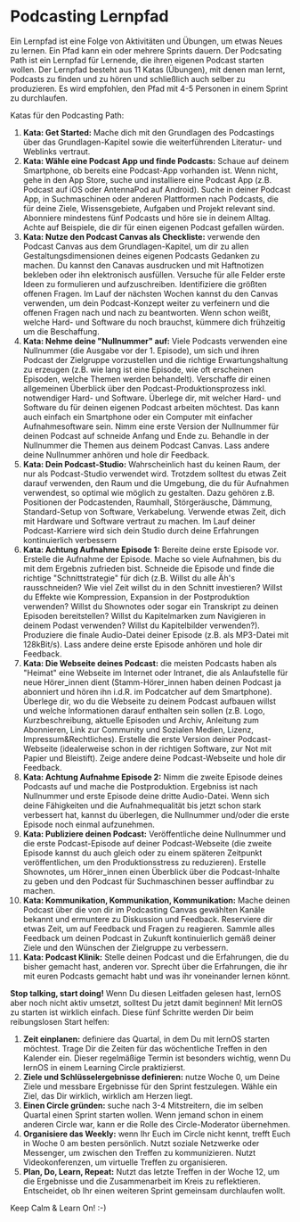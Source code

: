 # Podcasting Lernpfad

Ein Lernpfad ist eine Folge von Aktivitäten und Übungen, um etwas Neues zu lernen. Ein Pfad kann ein oder mehrere Sprints dauern. Der Podcsating Path ist ein Lernpfad für Lernende, die ihren eigenen Podcast starten wollen. Der Lernpfad besteht aus 11 Katas (Übungen), mit denen man lernt, Podcasts zu finden und zu hören und schließlich auch selber zu produzieren. Es wird empfohlen, den Pfad mit 4-5 Personen in einem Sprint zu durchlaufen.

Katas für den Podcasting Path:

1. **Kata: Get Started:** Mache dich mit den Grundlagen des Podcastings über das Grundlagen-Kapitel sowie die weiterführenden Literatur- und Weblinks vertraut.
2. **Kata: Wähle eine Podcast App und finde Podcasts:** Schaue auf deinem Smartphone, ob bereits eine Podcast-App vorhanden ist. Wenn nicht, gehe in den App Store, suche und installiere eine Podcast App (z.B. Podcast auf iOS oder AntennaPod auf Android). Suche in deiner Podcast App, in Suchmaschinen oder anderen Plattformen nach Podcasts, die für deine Ziele, Wissensgebiete, Aufgaben und Projekt relevant sind. Abonniere mindestens fünf Podcasts und höre sie in deinem Alltag. Achte auf Beispiele, die dir für einen eigenen Podcast gefallen würden.
3. **Kata: Nutze den Podcast Canvas als Checkliste:** verwende den Podcast Canvas aus dem Grundlagen-Kapitel, um dir zu allen Gestaltungsdimensionen deines eigenen Podcasts Gedanken zu machen. Du kannst den Canavas ausdrucken und mit Haftnotizen bekleben oder ihn elektronisch ausfüllen. Versuche für alle Felder erste Ideen zu formulieren und aufzuschreiben. Identifiziere die größten offenen Fragen. Im Lauf der nächsten Wochen kannst du den Canvas verwenden, um dein Podcast-Konzept weiter zu verfeinern und die offenen Fragen nach und nach zu beantworten. Wenn schon weißt, welche Hard- und Software du noch brauchst, kümmere dich frühzeitig um die Beschaffung.
4. **Kata: Nehme deine "Nullnummer" auf:** Viele Podcasts verwenden eine Nullnummer (die Ausgabe vor der 1. Episode), um sich und ihren Podcast der Zielgruppe vorzustellen und die richtige Erwartungshaltung zu erzeugen (z.B. wie lang ist eine Episode, wie oft erscheinen Episoden, welche Themen werden behandelt). Verschaffe dir einen allgemeinen Überblick über den Podcast-Produktionsprozess inkl. notwendiger Hard- und Software. Überlege dir, mit welcher Hard- und Software du für deinen eigenen Podcast arbeiten möchtest. Das kann auch einfach ein Smartphone oder ein Computer mit einfacher Aufnahmesoftware sein. Nimm eine erste Version der Nullnummer für deinen Podcast auf schneide Anfang und Ende zu. Behandle in der Nullnummer die Themen aus deinem Podcast Canvas. Lass andere deine Nullnummer anhören und hole dir Feedback.
5. **Kata: Dein Podcast-Studio:** Wahrscheinlich hast du keinen Raum, der nur als Podcast-Studio verwendet wird. Trotzdem solltest du etwas Zeit darauf verwenden, den Raum und die Umgebung, die du für Aufnahmen verwendest, so optimal wie möglich zu gestalten. Dazu gehören z.B. Positionen der Podcastenden, Raumhall, Störgeräusche, Dämmung, Standard-Setup von Software, Verkabelung. Verwende etwas Zeit, dich mit Hardware und Software vertraut zu machen. Im Lauf deiner Podcast-Karriere wird sich dein Studio durch deine Erfahrungen kontinuierlich verbessern
6. **Kata: Achtung Aufnahme Episode 1:** Bereite deine erste Episode vor. Erstelle die Aufnahme der Episode. Mache so viele Aufnahmen, bis du mit dem Ergebnis zufrieden bist. Schneide die Episode und finde die richtige "Schnittstrategie" für dich (z.B. Willst du alle Äh's rausschneiden? Wie viel Zeit willst du in den Schnitt investieren? Willst du Effekte wie Kompression, Expansion in der Postproduktion verwenden? Willst du Shownotes oder sogar ein Transkript zu deinen Episoden bereitstellen? Willst du Kapitelmarken zum Navigieren in deinem Podast verwenden? Willst du Kapitelbilder verwenden?). Produziere die finale Audio-Datei deiner Episode (z.B. als MP3-Datei mit 128kBit/s). Lass andere deine erste Episode anhören und hole dir Feedback.
7. **Kata: Die Webseite deines Podcast:** die meisten Podcasts haben als "Heimat" eine Webseite im Internet oder Intranet, die als Anlaufstelle für neue Hörer_innen dient (Stamm-Hörer_innen haben deinen Podcast ja abonniert und hören ihn i.d.R. im Podcatcher auf dem Smartphone). Überlege dir, wo du die Webseite zu deinem Podcast aufbauen willst und welche Informationen darauf enthalten sein sollen (z.B. Logo, Kurzbeschreibung, aktuelle Episoden und Archiv, Anleitung zum Abonnieren, Link zur Community und Sozialen Medien, Lizenz, Impressum&Rechtliches). Erstelle die erste Version deiner Podcast-Webseite (idealerweise schon in der richtigen Software, zur Not mit Papier und Bleistift). Zeige andere deine Podcast-Webseite und hole dir Feedback.
8. **Kata: Achtung Aufnahme Episode 2:** Nimm die zweite Episode deines Podcasts auf und mache die Postproduktion. Ergebniss ist nach Nullnummer und erste Episode deine dritte Audio-Datei. Wenn sich deine Fähigkeiten und die Aufnahmequalität bis jetzt schon stark verbessert hat, kannst du überlegen, die Nullnummer und/oder die erste Episode noch einmal aufzunehmen.
9. **Kata: Publiziere deinen Podcast:** Veröffentliche deine Nullnummer und die erste Podcast-Episode auf deiner Podcast-Webseite (die zweite Episode kannst du auch gleich oder zu einem späteren Zeitpunkt veröffentlichen, um den Produktionsstress zu reduzieren). Erstelle Shownotes, um Hörer_innen einen Überblick über die Podcast-Inhalte zu geben und den Podcast für Suchmaschinen besser auffindbar zu machen.
10. **Kata: Kommunikation, Kommunikation, Kommunikation:** Mache deinen Podcast über die von dir im Podcasting Canvas gewählten Kanäle bekannt und ermuntere zu Diskussion und Feedback. Reserviere dir etwas Zeit, um auf Feedback und Fragen zu reagieren. Sammle alles Feedback um deinen Podcast in Zukunft kontinuierlich gemäß deiner Ziele und den Wünschen der Zielgruppe zu verbessern.
11. **Kata: Podcast Klinik:** Stelle deinen Podcast und die Erfahrungen, die du bisher gemacht hast, anderen vor. Sprecht über die Erfahrungen, die ihr mit euren Podcasts gemacht habt und was ihr voneinander lernen könnt.

**Stop talking, start doing!**
Wenn Du diesen Leitfaden gelesen hast, lernOS aber noch nicht aktiv umsetzt, solltest Du jetzt damit beginnen! Mit lernOS zu starten ist wirklich einfach. Diese fünf Schritte werden Dir beim reibungslosen Start helfen:

1. **Zeit einplanen:** definiere das Quartal, in dem Du mit lernOS starten möchtest. Trage Dir die Zeiten für das wöchentliche Treffen in den Kalender ein. Dieser regelmäßige Termin ist besonders wichtig, wenn Du lernOS in einem Learning Circle praktizierst.
2. **Ziele und Schlüsselergebnisse definieren:** nutze Woche 0, um Deine Ziele und messbare Ergebnisse für den Sprint festzulegen. Wähle ein Ziel, das Dir wirklich, wirklich am Herzen liegt.
3. **Einen Circle gründen:** suche nach 3-4 Mitstreitern, die im selben Quartal einen Sprint starten wollen. Wenn jemand schon in einem anderen Circle war, kann er die Rolle des Circle-Moderator übernehmen.
4. **Organisiere das Weekly:** wenn Ihr Euch im Circle nicht kennt, trefft Euch in Woche 0 am besten persönlich. Nutzt soziale Netzwerke oder Messenger, um zwischen den Treffen zu kommunizieren. Nutzt Videokonferenzen, um virtuelle Treffen zu organisieren.
5. **Plan, Do, Learn, Repeat:** Nutzt das letzte Treffen in der Woche 12, um die Ergebnisse und die
   Zusammenarbeit im Kreis zu reflektieren. Entscheidet, ob Ihr einen weiteren Sprint gemeinsam durchlaufen wollt.

Keep Calm & Learn On! :-)
